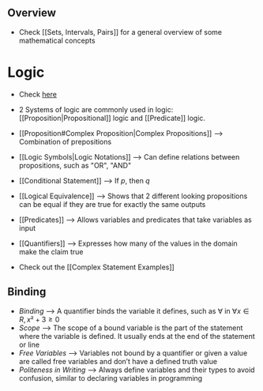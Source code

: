 ## Overview
- Check [[Sets, Intervals, Pairs]] for a general overview of some mathematical concepts

# Logic
- Check [here](https://mfleck.cs.illinois.edu/building-blocks/version-1.3/logic.pdf)
- 2 Systems of logic are commonly used in logic: [[Proposition|Propositional]] logic and [[Predicate]] logic.
- [[Proposition#Complex Proposition|Complex Propositions]] --> Combination of prepositions
- [[Logic Symbols|Logic Notations]] --> Can define relations between propositions, such as "OR", "AND"
- [[Conditional Statement]] --> If $p$, then $q$
- [[Logical Equivalence]] --> Shows that 2 different looking propositions can be equal if they are true for exactly the same outputs
- [[Predicates]] --> Allows variables and predicates that take variables as input
- [[Quantifiers]] --> Expresses how many of the values in the domain make the claim true

- Check out the [[Complex Statement Examples]]


## Binding
- *Binding* -->  A quantifier binds the variable it defines, such as $∀$ in $∀x ∈ R, x² + 3 ≥ 0$
- *Scope* --> The scope of a bound variable is the part of the statement where the variable is defined. It usually ends at the end of the statement or line
- *Free Variables* --> Variables not bound by a quantifier or given a value are called free variables and don’t have a defined truth value
- *Politeness in Writing* --> Always define variables and their types to avoid confusion, similar to declaring variables in programming


